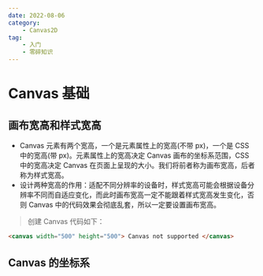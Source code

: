 ```yaml
---
date: 2022-08-06
category:
    - Canvas2D
tag:
    - 入门
    - 零碎知识
---
```


# Canvas 基础

## 画布宽高和样式宽高

- Canvas 元素有两个宽高，一个是元素属性上的宽高(不带 px)，一个是 CSS 中的宽高(带 px)。元素属性上的宽高决定 Canvas 画布的坐标系范围，CSS 中的宽高决定 Canvas 在页面上呈现的大小。我们将前者称为画布宽高，后者称为样式宽高。
- 设计两种宽高的作用：适配不同分辨率的设备时，样式宽高可能会根据设备分辨率不同而自适应变化，而此时画布宽高一定不能跟着样式宽高发生变化，否则 Canvas 中的代码效果会彻底乱套，所以一定要设置画布宽高。

> 创建 Canvas 代码如下：

```html
<canvas width="500" height="500"> Canvas not supported </canvas>
```

## Canvas 的坐标系
